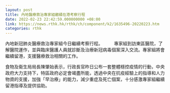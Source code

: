 ```yaml
---
layout: post
title: 內地醫療救治專家組繼續在港考察行程
date: 2022-02-23 22:42:59.000000000 +08:00
link: https://news.rthk.hk/rthk/ch/component/k2/1635496-20220223.htm
categories: rthk
---
```


內地新冠肺炎醫療救治專家組今日繼續考察行程。
　　
專家組到訪東區醫院，了解醫院運作，並與臨床醫護人員就診斷及治療新冠病毒個案深入交流。專家組將會繼續留港，支援醫療救治相關的工作。
 
食物及衞生局局長陳肇始表示，行政長官昨日公布一套整體穩控疫情的行動，中央政府大力支持下，特區政府必定會竭盡所能，透過中央在抗疫經驗上的指導和人力物資的支援，加強「早治療」的能力，減少重症及死亡個案，十分感激專家組繼續留港指導及提供協助。
